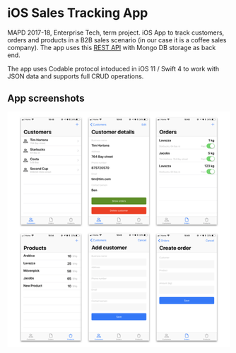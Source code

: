 # iOS Sales Tracking App

MAPD 2017-18, Enterprise Tech, term project. iOS App to track customers, orders and products in a B2B sales scenario (in our case it is a coffee sales company). The app uses this [REST API](https://github.com/deepstereo/mapd-project1-rest-api) with Mongo DB storage as back end.

The app uses Codable protocol intoduced in iOS 11 / Swift 4 to work with JSON data and supports full CRUD operations.

## App screenshots

![Screenshots](screenshots.png "Screenshots")
